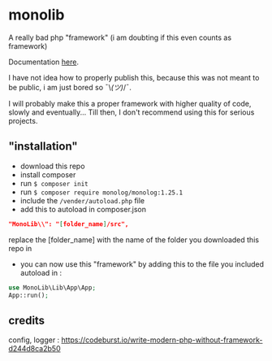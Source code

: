 # monolib
A really bad php "framework" (i am doubting if this even counts as framework)

Documentation [here](https://github.com/TheUnium/monolib/tree/main/docs).

I have not idea how to properly publish this, because this was not meant to be public, i am just bored so ¯\\_(ツ)_/¯.

I will probably make this a proper framework with higher quality of code, slowly and eventually... Till then, I don't recommend using this for serious projects.

## "installation"
- download this repo
- install composer
- run `$ composer init`
- run `$ composer require monolog/monolog:1.25.1`
- include the `/vender/autoload.php` file
- add this to autoload in composer.json
```json
"MonoLib\\": "[folder_name]/src",
```
replace the [folder_name] with the name of the folder you downloaded this repo in
- you can now use this "framework" by adding this to the file you included autoload in :
```php
use MonoLib\Lib\App\App;
App::run();
```

## credits
config, logger : https://codeburst.io/write-modern-php-without-framework-d244d8ca2b50
